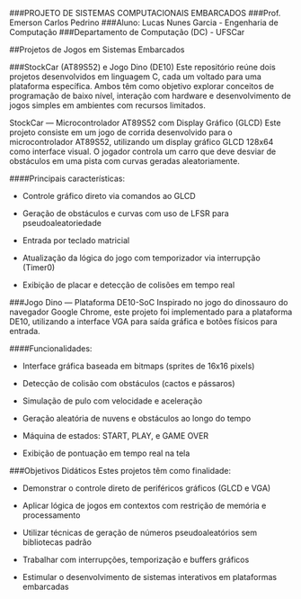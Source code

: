 ###PROJETO DE SISTEMAS COMPUTACIONAIS EMBARCADOS
###Prof. Emerson Carlos Pedrino
###Aluno: Lucas Nunes Garcia - Engenharia de Computação
###Departamento de Computação (DC) - UFSCar

##Projetos de Jogos em Sistemas Embarcados

###StockCar (AT89S52) e Jogo Dino (DE10)
Este repositório reúne dois projetos desenvolvidos em linguagem C, cada um voltado para uma plataforma específica. Ambos têm como objetivo explorar conceitos de programação de baixo nível, interação com hardware e desenvolvimento de jogos simples em ambientes com recursos limitados.

StockCar — Microcontrolador AT89S52 com Display Gráfico (GLCD)
Este projeto consiste em um jogo de corrida desenvolvido para o microcontrolador AT89S52, utilizando um display gráfico GLCD 128x64 como interface visual. O jogador controla um carro que deve desviar de obstáculos em uma pista com curvas geradas aleatoriamente.

####Principais características:
- Controle gráfico direto via comandos ao GLCD

- Geração de obstáculos e curvas com uso de LFSR para pseudoaleatoriedade

- Entrada por teclado matricial

- Atualização da lógica do jogo com temporizador via interrupção (Timer0)

- Exibição de placar e detecção de colisões em tempo real

###Jogo Dino — Plataforma DE10-SoC
Inspirado no jogo do dinossauro do navegador Google Chrome, este projeto foi implementado para a plataforma DE10, utilizando a interface VGA para saída gráfica e botões físicos para entrada.

####Funcionalidades:
- Interface gráfica baseada em bitmaps (sprites de 16x16 pixels)

- Detecção de colisão com obstáculos (cactos e pássaros)

- Simulação de pulo com velocidade e aceleração

- Geração aleatória de nuvens e obstáculos ao longo do tempo

- Máquina de estados: START, PLAY, e GAME OVER

- Exibição de pontuação em tempo real na tela

###Objetivos Didáticos
Estes projetos têm como finalidade:

- Demonstrar o controle direto de periféricos gráficos (GLCD e VGA)

- Aplicar lógica de jogos em contextos com restrição de memória e processamento

- Utilizar técnicas de geração de números pseudoaleatórios sem bibliotecas padrão

- Trabalhar com interrupções, temporização e buffers gráficos

- Estimular o desenvolvimento de sistemas interativos em plataformas embarcadas
